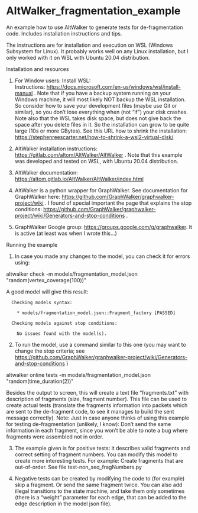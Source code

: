 # AltWalker_fragmentation_example
An example how to use AltWalker to generate tests for de-fragmentation code. Includes installation instructions and tips. 

The instructions are for installation and execution on WSL (Windows Subsystem for Linux). It probably works well on any Linux installation, but I only worked with it on WSL with Ubuntu 20.04 distribution. 

Installation and resources
1)	For Window users: Install WSL:  
Instructions:  https://docs.microsoft.com/en-us/windows/wsl/install-manual . 
 Note that if you have a backup system running on your Windows machine, it will most likely NOT backup the WSL installation. So consider how to save your development files (maybe use Git or similar), so you don’t lose everything when (not “if”) your disk crashes. 
 Note also that the WSL takes disk space, but does not give back the space after you delete files in it. So the installation can grow to be quite large (10s or more GBytes). See this URL how to shrink the installation: https://stephenreescarter.net/how-to-shrink-a-wsl2-virtual-disk/ 
2)	AltWalker installation instructions: https://gitlab.com/altom/AltWalker/AltWalker . Note that this example was developed and tested on WSL, with Ubuntu 20.04 distribution. 

3)	AltWalker documentation: https://altom.gitlab.io/AltWalker/AltWalker/index.html

4)	AltWalker is a python wrapper for GraphWalker. See  documentation for GraphWalker here: https://github.com/GraphWalker/graphwalker-project/wiki . I found of special important the page that explains the stop conditions:  https://github.com/GraphWalker/graphwalker-project/wiki/Generators-and-stop-conditions  .

5)	GraphWalker Google group:  https://groups.google.com/g/graphwalker. It is active (at least was when I wrote this…)

Running the example
1)	In case you made any changes to the model, you can check it for errors using: 

altwalker check -m models/fragmentation_model.json "random(vertex_coverage(100))"

A good model will give this result: 

      Checking models syntax:

        * models/fragmentation_model.json::Fragment_factory [PASSED]

      Checking models against stop conditions:

        No issues found with the model(s).
 

2)	To run the model, use a command similar to this one (you may want to change the stop criteria; see https://github.com/GraphWalker/graphwalker-project/wiki/Generators-and-stop-conditions )

altwalker online tests -m models/fragmentation_model.json "random(time_duration(2))"

Besides the output to screen, this will create a text file “fragments.txt” with description of fragments (size, fragment number). This file can be used to create actual tests (translate the fragments information into packets which are sent to the de-fragment code, to see it manages to build the sent message correctly). 
Note: Just in case anyone thinks of using this example for testing de-fragmentation (unlikely, I know): Don’t send the same information in each fragment, since you won’t be able to note a bug where fragments were assembled not in order. 

3)	The example given is for positive tests: it describes valid fragments and correct setting of fragment numbers. You can modify this model to create more interesting tests. For example: Create fragments that are out-of-order. See file test-non_seq_fragNumbers.py 

4)	Negative tests can be created by modifying the code to (for example) skip a fragment. Or send the same fragment twice. You can also add illegal transitions to the state machine, and take them only sometimes (there is a “weight” parameter for each edge, that can be added to the edge description in the model json file).



